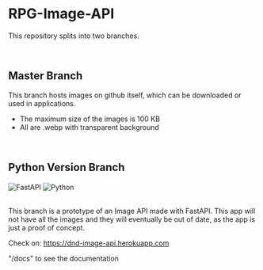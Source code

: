 # RPG-Image-API
 
 This repository splits into two branches.
 
 </br>
 
 ## Master Branch
 
This branch hosts images on github itself, which can be downloaded or used in applications.
 
* The maximum size of the images is 100 KB 
* All are .webp with transparent background

</br>

## Python Version Branch

<div>
 <img align="center" alt="FastAPI" src="https://img.shields.io/badge/FastAPI-009688?style=flat&logo=fastapi&logoColor=white">
 <img align="center" alt="Python" src="https://img.shields.io/badge/Python-3776AB?style=flat&logo=python&logoColor=white">
</div>
</br>

This branch is a prototype of an Image API made with FastAPI. This app will not have all the images and they will eventually be out of date, as the app is just a proof of concept.

Check on: https://dnd-image-api.herokuapp.com

"/docs" to see the documentation
